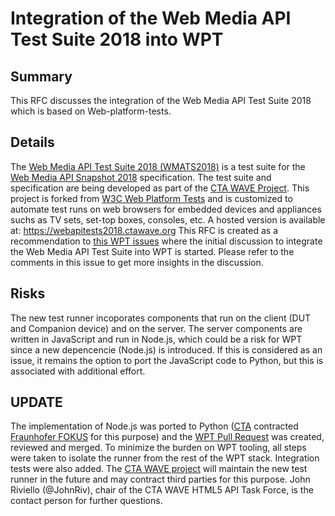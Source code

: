 # Integration of the Web Media API Test Suite 2018 into WPT

## Summary

This RFC discusses the integration of the Web Media API Test Suite 2018 which is based on Web-platform-tests.  

## Details

The [Web Media API Test Suite 2018 (WMATS2018)](https://github.com/cta-wave/WMAS) is a test suite for the [Web Media API Snapshot 2018](https://www.w3.org/2018/12/webmediaapi.html) specification. The test suite and specification are being developed as part of
the [CTA WAVE Project](http://cta.tech/WAVE). This project is forked from [W3C Web Platform Tests](https://github.com/web-platform-tests/wpt) and is customized
to automate test runs on web browsers for embedded devices and appliances suchs as TV sets, set-top boxes, consoles, etc. A hosted version is available at: https://webapitests2018.ctawave.org
This RFC is created as a recommendation to [this WPT issues](https://github.com/web-platform-tests/wpt/issues/16214) where the initial discussion to integrate the Web Media API Test Suite into WPT is started. Please refer to the comments in this issue to get more insights in the discussion. 

## Risks

The new test runner incoporates components that run on the client (DUT and Companion device) and on the server. The server components are written in JavaScript and run in Node.js, which could be a risk for WPT since a new depencencie (Node.js) is introduced. If this is considered as an issue, it remains the option to port the JavaScript code to Python, but this is associated with additional effort. 

## UPDATE
The implementation of Node.js was ported to Python ([CTA](https://cta.tech/) contracted [Fraunhofer FOKUS](https://www.fokus.fraunhofer.de/fame) for this purpose) and the [WPT Pull Request](https://github.com/web-platform-tests/wpt/pull/21323) was created, reviewed and merged. To minimize the burden on WPT tooling, all steps were taken to isolate the runner from the rest of the WPT stack. Integration tests were also added. The [CTA WAVE project](https://github.com/cta-wave/) will maintain the new test runner in the future and may contract third parties for this purpose. John Riviello (@JohnRiv), chair of the CTA WAVE HTML5 API Task Force, is the contact person for further questions.
